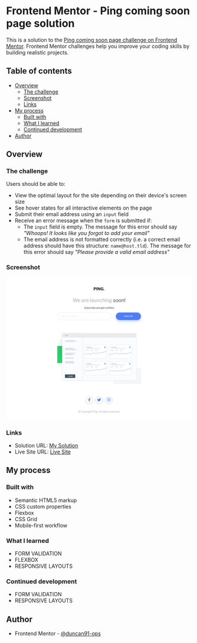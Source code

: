 # Frontend Mentor - Ping coming soon page solution

This is a solution to the [Ping coming soon page challenge on Frontend Mentor](https://www.frontendmentor.io/challenges/ping-single-column-coming-soon-page-5cadd051fec04111f7b848da). Frontend Mentor challenges help you improve your coding skills by building realistic projects.

## Table of contents

- [Overview](#overview)
  - [The challenge](#the-challenge)
  - [Screenshot](#screenshot)
  - [Links](#links)
- [My process](#my-process)
  - [Built with](#built-with)
  - [What I learned](#what-i-learned)
  - [Continued development](#continued-development)
- [Author](#author)

## Overview

### The challenge

Users should be able to:

- View the optimal layout for the site depending on their device's screen size
- See hover states for all interactive elements on the page
- Submit their email address using an `input` field
- Receive an error message when the `form` is submitted if:
  - The `input` field is empty. The message for this error should say _"Whoops! It looks like you forgot to add your email"_
  - The email address is not formatted correctly (i.e. a correct email address should have this structure: `name@host.tld`). The message for this error should say _"Please provide a valid email address"_

### Screenshot

![My Solution Screenshot](./screenshot.png)

### Links

- Solution URL: [My Solution](https://www.frontendmentor.io/solutions/ping-coming-soon-page-solution-using-css-flexbox-and-javascript-_TWuBkUny)
- Live Site URL: [Live Site](https://duncan91-ops.github.io/ping-coming-soon-page/)

## My process

### Built with

- Semantic HTML5 markup
- CSS custom properties
- Flexbox
- CSS Grid
- Mobile-first workflow

### What I learned

- FORM VALIDATION
- FLEXBOX
- RESPONSIVE LAYOUTS

### Continued development

- FORM VALIDATION
- RESPONSIVE LAYOUTS

## Author

- Frontend Mentor - [@duncan91-ops](https://www.frontendmentor.io/profile/duncan91-ops)
